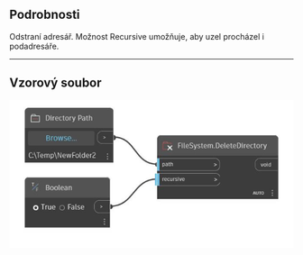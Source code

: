 ## Podrobnosti
Odstraní adresář. Možnost Recursive umožňuje, aby uzel procházel i podadresáře.
___
## Vzorový soubor

![DeleteDirectory](./DSCore.IO.FileSystem.DeleteDirectory_img.jpg)

